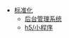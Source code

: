 * [标准化](/standardization/)
    * [后台管理系统](/standardization/admin.md)
    * [h5/小程序](/standardization/uniapp.md)
